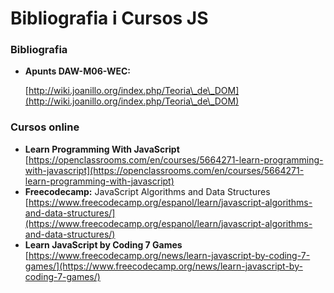 # Bibliografia i Cursos JS

### Bibliografia

*   **Apunts DAW-M06-WEC:**

    [http://wiki.joanillo.org/index.php/Teoria\_de\_DOM](http://wiki.joanillo.org/index.php/Teoria\_de\_DOM)

### Cursos online

* **Learn Programming With JavaScript**\
  [https://openclassrooms.com/en/courses/5664271-learn-programming-with-javascript](https://openclassrooms.com/en/courses/5664271-learn-programming-with-javascript)
* **Freecodecamp:** JavaScript Algorithms and Data Structures\
  [https://www.freecodecamp.org/espanol/learn/javascript-algorithms-and-data-structures/](https://www.freecodecamp.org/espanol/learn/javascript-algorithms-and-data-structures/)
* **Learn JavaScript by Coding 7 Games**\
  [https://www.freecodecamp.org/news/learn-javascript-by-coding-7-games/](https://www.freecodecamp.org/news/learn-javascript-by-coding-7-games/)
